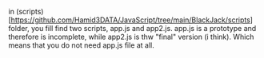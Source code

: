 in (scripts)[https://github.com/Hamid3DATA/JavaScript/tree/main/BlackJack/scripts] folder, you fill find two scripts, app.js and app2.js.
app.js is a prototype and therefore is incomplete, while app2.js is thw "final" version (i think). Which means that you do not need app.js file at all.
